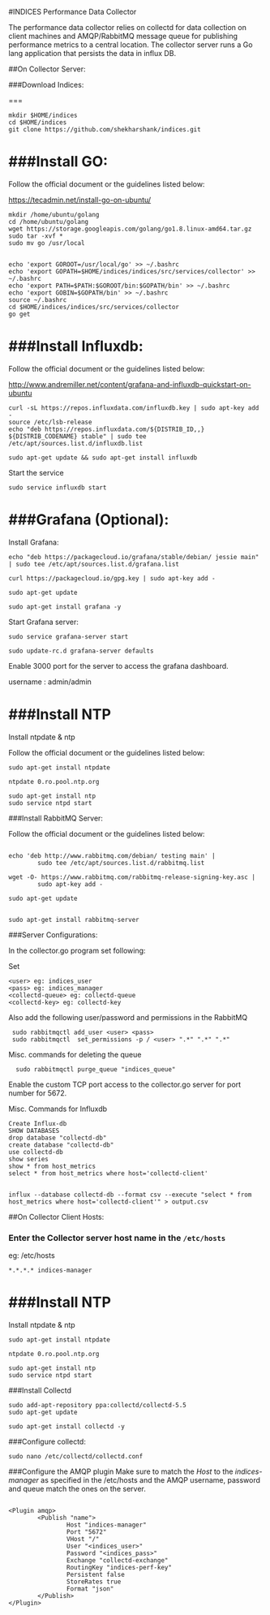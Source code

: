 #INDICES Performance Data Collector

The performance data collector relies on collectd for data collection on client machines and AMQP/RabbitMQ message queue for publishing
performance metrics to a central location. The collector server runs a Go lang application that persists the data in influx DB.

##On Collector Server:

###Download Indices:

===

```
mkdir $HOME/indices
cd $HOME/indices
git clone https://github.com/shekharshank/indices.git
```

###Install GO:
====

Follow the official document or the guidelines listed below:

https://tecadmin.net/install-go-on-ubuntu/

```
mkdir /home/ubuntu/golang
cd /home/ubuntu/golang
wget https://storage.googleapis.com/golang/go1.8.linux-amd64.tar.gz
sudo tar -xvf *
sudo mv go /usr/local


echo 'export GOROOT=/usr/local/go' >> ~/.bashrc
echo 'export GOPATH=$HOME/indices/indices/src/services/collector' >> ~/.bashrc
echo 'export PATH=$PATH:$GOROOT/bin:$GOPATH/bin' >> ~/.bashrc
echo 'export GOBIN=$GOPATH/bin' >> ~/.bashrc
source ~/.bashrc
cd $HOME/indices/indices/src/services/collector
go get

```

###Install Influxdb:
====
Follow the official document or the guidelines listed below:

http://www.andremiller.net/content/grafana-and-influxdb-quickstart-on-ubuntu


```
curl -sL https://repos.influxdata.com/influxdb.key | sudo apt-key add -
source /etc/lsb-release
echo "deb https://repos.influxdata.com/${DISTRIB_ID,,} ${DISTRIB_CODENAME} stable" | sudo tee /etc/apt/sources.list.d/influxdb.list
```


```
sudo apt-get update && sudo apt-get install influxdb
```

Start the service
```
sudo service influxdb start
```



###Grafana (Optional):
===

Install Grafana:


```
echo "deb https://packagecloud.io/grafana/stable/debian/ jessie main" | sudo tee /etc/apt/sources.list.d/grafana.list

curl https://packagecloud.io/gpg.key | sudo apt-key add -

sudo apt-get update

sudo apt-get install grafana -y

```
Start Grafana server:

```
sudo service grafana-server start

sudo update-rc.d grafana-server defaults

```

Enable 3000 port for the server to access the grafana dashboard.

username : admin/admin



###Install NTP
===

Install ntpdate & ntp

Follow the official document or the guidelines listed below:

```
sudo apt-get install ntpdate

ntpdate 0.ro.pool.ntp.org

sudo apt-get install ntp
sudo service ntpd start
```

###Install RabbitMQ Server:

Follow the official document or the guidelines listed below:


```

echo 'deb http://www.rabbitmq.com/debian/ testing main' |
        sudo tee /etc/apt/sources.list.d/rabbitmq.list

wget -O- https://www.rabbitmq.com/rabbitmq-release-signing-key.asc |
        sudo apt-key add -

sudo apt-get update


sudo apt-get install rabbitmq-server
```

###Server Configurations:

In the collector.go program set following:

Set 

```
<user> eg: indices_user
<pass> eg: indices_manager
<collectd-queue> eg: collectd-queue
<collectd-key> eg: collectd-key
```
Also add the following user/password and permissions in the RabbitMQ

```
 sudo rabbitmqctl add_user <user> <pass>
 sudo rabbitmqctl  set_permissions -p / <user> ".*" ".*" ".*"

```

Misc. commands for deleting the queue

```
  sudo rabbitmqctl purge_queue "indices_queue"
```

Enable the custom TCP port access to the collector.go server for port number for 5672.

Misc. Commands for Influxdb
```
Create Influx-db
SHOW DATABASES
drop database "collectd-db"
create database "collectd-db"
use collectd-db
show series
show * from host_metrics
select * from host_metrics where host='collectd-client'


influx --database collectd-db --format csv --execute "select * from host_metrics where host='collectd-client'" > output.csv
```

##On Collector Client Hosts:


### Enter the Collector server host name in the `/etc/hosts`

eg: /etc/hosts

```
*.*.*.* indices-manager
```

###Install NTP
===

Install ntpdate & ntp


```
sudo apt-get install ntpdate

ntpdate 0.ro.pool.ntp.org

sudo apt-get install ntp
sudo service ntpd start
```

###Install Collectd

```
sudo add-apt-repository ppa:collectd/collectd-5.5
sudo apt-get update
```

```
sudo apt-get install collectd -y

```

###Configure collectd:


```
sudo nano /etc/collectd/collectd.conf
```

###Configure the AMQP plugin 
Make sure to match the *Host* to the *indices-manager* as specified in the /etc/hosts and the AMQP username, password and queue match
the ones on the server.

```

<Plugin amqp>
        <Publish "name">
                Host "indices-manager"
                Port "5672"
                VHost "/"
                User "<indices_user>"
                Password "<indices_pass>"
                Exchange "collectd-exchange"
                RoutingKey "indices-perf-key"
                Persistent false
                StoreRates true
                Format "json"
        </Publish>
</Plugin>

```






